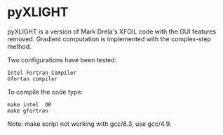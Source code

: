 pyXLIGHT
========

pyXLIGHT is a version of Mark Drela's XFOIL code with the GUI features removed.
Gradient computation is implemented with the complex-step method.


Two configurations have been tested:

    Intel Fortran Compiler
    Gfortan compiler

To compile the code type:

    make intel  OR
    make gfortran

Note: make script not working with gcc/8.3, use gcc/4.9.
